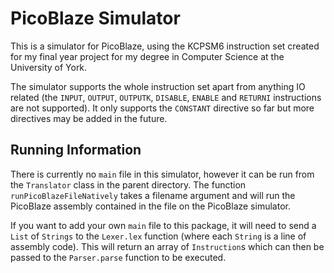 # PicoBlaze Simulator
This is a simulator for PicoBlaze, using the KCPSM6 instruction set created for my final year project for my degree in 
Computer Science at the University of York. 

The simulator supports the whole instruction set apart from anything IO related (the `INPUT`, `OUTPUT`, `OUTPUTK`, 
`DISABLE`, `ENABLE` and `RETURNI` instructions are not supported). It only supports the `CONSTANT` directive so far
but more directives may be added in the future.

## Running Information
There is currently no `main` file in this simulator, however it can be run from the `Translator` class in the parent
directory. The function `runPicoBlazeFileNatively` takes a filename argument and will run the PicoBlaze assembly
contained in the file on the PicoBlaze simulator.

If you want to add your own `main` file to this package, it will need to send a `List` of `Strings` to the 
`Lexer.lex` function (where each `String` is a line of assembly code). This will return an array of `Instruction`s
which can then be passed to the `Parser.parse` function to be executed.
